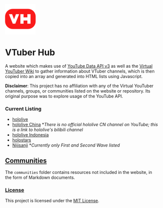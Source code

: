<img width="100" src="./docs/img/logo/vtuber-hub.svg">

# VTuber Hub

A website which makes use of [YouTube Data API v3](https://developers.google.com/youtube/v3) as well as the [Virtual YouTuber Wiki](https://virtualyoutuber.fandom.com) to gather information about VTuber channels, which is then copied into an array and generated into HTML lists using Javascript.

**Disclaimer**: This project has no affiliation with any of the Virtual YouTuber channels, groups, or communities listed on the website or repository. Its original purpose was to explore usage of the YouTube API.

### Current Listing

* [hololive](https://www.youtube.com/channel/UCJFZiqLMntJufDCHc6bQixg)
* [hololive China](https://space.bilibili.com/286700005) **There is no official hololive CN channel on YouTube; this is a link to hololive's bilibili channel*
* [hololive Indonesia](https://www.youtube.com/channel/UCfrWoRGlawPQDQxxeIDRP0Q)
* [holostars](https://www.youtube.com/channel/UCWsfcksUUpoEvhia0_ut0bA)
* [Nijisanji](https://www.youtube.com/channel/UCX7YkU9nEeaoZbkVLVajcMg) **Currently only First and Second Wave listed*

## [Communities](communities)

The `communities` folder contains resources not included in the website, in the form of Markdown documents.

### [License](LICENSE)

This project is licensed under the [MIT License](https://choosealicense.com/licenses/mit/).
